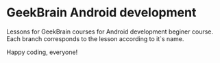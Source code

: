 # GeekBrain Android development

Lessons for GeekBrain courses for Android development beginer course.
Each branch corresponds to the lesson according to it`s name.

Happy coding, everyone!
